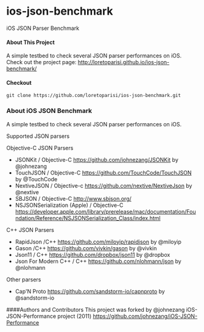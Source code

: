 # ios-json-benchmark
iOS JSON Parser Benchmark

#### About This Project
A simple testbed to check several JSON parser performances on iOS.
Check out the project page:
http://loretoparisi.github.io/ios-json-benchmark/

#### Checkout

```git clone https://github.com/loretoparisi/ios-json-benchmark.git```

### About iOS JSON Benchmark
A simple testbed to check several JSON parser performances on iOS.

Supported JSON parsers

Objective-C JSON Parsers

-  JSONKit / Objective-C
   https://github.com/johnezang/JSONKit by @johnezang
-  TouchJSON / Objective-C
   https://github.com/TouchCode/TouchJSON by @TouchCode
-  NextiveJSON / Objective-c
   https://github.com/nextive/NextiveJson by @nextive
-  SBJSON / Objective-C
   http://www.sbjson.org/ 
- NSJSONSerialization (Apple) / Objective-C
  https://developer.apple.com/library/prerelease/mac/documentation/Foundation/Reference/NSJSONSerialization_Class/index.html

C++ JSON Parsers

- RapidJson /C++
  https://github.com/miloyip/rapidjson by @miloyip
- Gason /C++
  https://github.com/vivkin/gason by @vivkin
- Json11 / C++
  https://github.com/dropbox/json11 by @dropbox
- Json For Modern C++ / C++
  https://github.com/nlohmann/json by @nlohmann

Other parsers
- Cap'N Proto
  https://github.com/sandstorm-io/capnproto by @sandstorm-io


####Authors and Contributors
This project was forked by @johnezang iOS-JSON-Performance project (2011) https://github.com/johnezang/iOS-JSON-Performance
